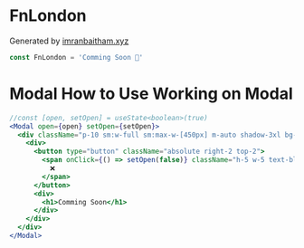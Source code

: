 # FnLondon

Generated by [imranbaitham.xyz](https://imranbaitham.xyz)

```jsx
const FnLondon = 'Comming Soon 🤩'
```

# Modal How to Use Working on Modal

```jsx
//const [open, setOpen] = useState<boolean>(true)
<Modal open={open} setOpen={setOpen}>
  <div className="p-10 sm:w-full sm:max-w-[450px] m-auto shadow-3xl bg-white relative">
    <div>
      <button type="button" className="absolute right-2 top-2">
        <span onClick={() => setOpen(false)} className="h-5 w-5 text-black">
          ❌
        </span>
      </button>
      <div>
        <h1>Comming Soon</h1>
      </div>
    </div>
  </div>
</Modal>
```
